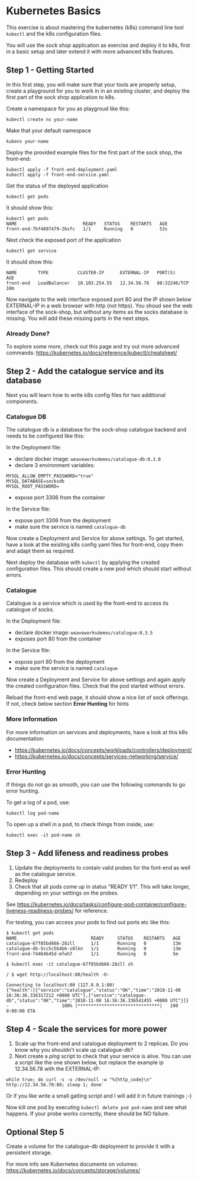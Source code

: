 # Kubernetes Basics

This exercise is about mastering the kubernetes (k8s) command line tool `kubectl` and the k8s configuration files.

You will use the *sock shop* application as exercise and deploy it to k8s, first in a basic setup and later extend it with more advanced k8s features.

## Step 1 - Getting Started

In this first step, you will make sure that your tools are properly setup, create a playground for you to work in in an existing cluster, and deploy the first part of the sock shop application to k8s.

Create a namespace for you as playgroud like this:

```
kubectl create ns your-name
```

Make that your default namespace

```
kubens your-name
```

Deploy the provided example files for the first part of the sock shop, the front-end:

```
kubectl apply -f front-end-deployment.yaml 
kubectl apply -f front-end-service.yaml
```

Get the status of the deployed application

```
kubectl get pods
```

It should show this:

```
kubectl get pods
NAME                         READY   STATUS    RESTARTS   AGE
front-end-7bf4897479-2bsfc   1/1     Running   0          53s
```

Next check the exposed port of the application

```
kubectl get service
```

It should show this:

```
NAME        TYPE           CLUSTER-IP      EXTERNAL-IP   PORT(S)        AGE
front-end   LoadBalancer   10.103.254.55   12.34.56.78   80:32246/TCP   18m
```

Now navigate to the web interface exposed port 80 and the IP shown below EXTERNAL-IP in a web browser with http (not https). You shoud see the web interface of the sock-shop, but without any items as the socks database is missing. You will add these missing parts in the next steps.

### Already Done?

To explore some more, check out this page and try out more advanced commands: https://kubernetes.io/docs/reference/kubectl/cheatsheet/

## Step 2 - Add the catalogue service and its database

Next you will learn how to write k8s config files for two additional components.

### Catalogue DB

The catalogue db is a database for the sock-shop catalogue backend and needs to be configured like this:

In the Deployment file:
* declare docker image: `weaveworksdemos/catalogue-db:0.3.0`
* declare 3 environment variables:
```
MYSQL_ALLOW_EMPTY_PASSWORD="true"
MYSQL_DATABASE=socksdb
MYSQL_ROOT_PASSWORD=
```
* expose port 3306 from the container

In the Service file:
* expose port 3306 from the deployment
* make sure the service is named `catalogue-db`

Now create a Deployment and Service for above settings. To get started, have a look at the existing k8s config yaml files for front-end,
copy them and adapt them as required.

Next deploy the database with `kubectl` by applying the created configuration files. This should create a new pod which should start without errors.

### Catalogue

Catalogue is a service which is used by the front-end to access its catalogue of socks. 

In the Deployment file:
* declare docker image: `weaveworksdemos/catalogue:0.3.5`
* exposes port 80 from the container

In the Service file:
* expose port 80 from the deployment
* make sure the service is named `catalogue`

Now create a Deployment and Service for above settings and again apply the created configuration files. Check that the pod started without errors. 

Reload the front-end web page, it should show a nice list of sock offerings. If not, check below section **Error Hunting** for hints 

### More Information

For more information on services and deployments, have a look at this k8s documentation:

* https://kubernetes.io/docs/concepts/workloads/controllers/deployment/
* https://kubernetes.io/docs/concepts/services-networking/service/

### Error Hunting

If things do not go as smooth, you can use the following commands to go error hunting.

To get a log of a pod, use:

```
kubectl log pod-name 
```

To open up a shell in a pod, to check things from inside, use:

```
kubectl exec -it pod-name sh
```

## Step 3 - Add lifeness and readiness probes

1. Update the deployments to contain valid probes for the font-end as well as the catalogue service.
2. Redeploy
3. Check that all pods come up in status "READY 1/1". This will take longer, depending on your settings on the probes. 

See https://kubernetes.io/docs/tasks/configure-pod-container/configure-liveness-readiness-probes/ for reference. 

For testing, you can access your pods to find out ports etc like this:

```
$ kubectl get pods
NAME                            READY     STATUS    RESTARTS   AGE
catalogue-67f85bd666-28zll      1/1       Running   0          13m
catalogue-db-5cc5c5b4b6-s8lkn   1/1       Running   0          13m
front-end-74464645d-mfwh7       1/1       Running   0          5m

$ kubectl exec -it catalogue-67f85bd666-28zll sh

/ $ wget http://localhost:80/health -O-

Connecting to localhost:80 (127.0.0.1:80)
{"health":[{"service":"catalogue","status":"OK","time":"2018-11-08 16:36:36.336317212 +0000 UTC"},{"service":"catalogue-db","status":"OK","time":"2018-11-08 16:36:36.336541455 +0000 UTC"}]}
-                    100% |*******************************|   190   0:00:00 ETA
```

## Step 4 - Scale the services for more power

1. Scale up the front-end and catalogue deployment to 2 replicas. Do you know why you shouldn't scale up catalogue-db?
2. Next create a *ping* script to check that your service is alive.
You can use a script like the one shown below, but replace the example ip 12.34.56.78 with the EXTERNAL-IP: 

```
while true; do curl -s -o /dev/null -w "%{http_code}\n" http://12.34.56.78:80; sleep 1; done`
```

Or if you like write a small gatling script and I will add it in future trainings ;-)

Now kill one pod by executing `kubectl delete pod pod-name` and see what happens. If your probe works correctly, there should be NO failure. 

## Optional Step 5

Create a volume for the catalogue-db deployment to provide it with a persistent storage. 

For more info see Kubernetes documents on volumes: https://kubernetes.io/docs/concepts/storage/volumes/

